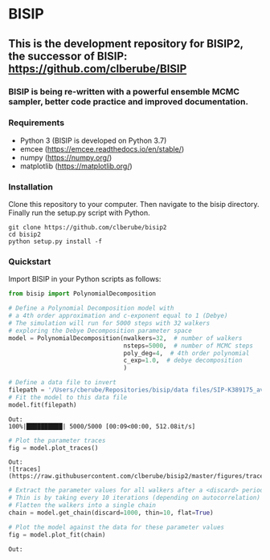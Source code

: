 # BISIP
## This is the development repository for BISIP2, the successor of BISIP: https://github.com/clberube/BISIP
### BISIP is being re-written with a powerful ensemble MCMC sampler, better code practice and improved documentation.


### Requirements
- Python 3 (BISIP is developed on Python 3.7)  
- emcee (https://emcee.readthedocs.io/en/stable/)
- numpy (https://numpy.org/)
- matplotlib (https://matplotlib.org/)


### Installation
Clone this repository to your computer. Then navigate to the bisip directory. Finally run the setup.py script with Python.

```
git clone https://github.com/clberube/bisip2
cd bisip2
python setup.py install -f
```

### Quickstart
Import BISIP in your Python scripts as follows:

```python
from bisip import PolynomialDecomposition

# Define a Polynomial Decomposition model with
# a 4th order approximation and c-exponent equal to 1 (Debye)
# The simulation will run for 5000 steps with 32 walkers
# exploring the Debye Decomposition parameter space
model = PolynomialDecomposition(nwalkers=32,  # number of walkers
                                nsteps=5000,  # number of MCMC steps
                                poly_deg=4,  # 4th order polynomial
                                c_exp=1.0,  # debye decomposition
                                )

# Define a data file to invert
filepath = '/Users/cberube/Repositories/bisip/data files/SIP-K389175_avg.dat'
# Fit the model to this data file
model.fit(filepath)
```
```
Out:
100%|██████████| 5000/5000 [00:09<00:00, 512.08it/s]
```

```python
# Plot the parameter traces
fig = model.plot_traces()
```
```
Out:
![traces](https://raw.githubusercontent.com/clberube/bisip2/master/figures/traces.png)
```

```python
# Extract the parameter values for all walkers after a <discard> period
# Thin is by taking every 10 iterations (depending on autocorrelation)
# Flatten the walkers into a single chain
chain = model.get_chain(discard=1000, thin=10, flat=True)

# Plot the model against the data for these parameter values
fig = model.plot_fit(chain)
```
```
Out:

```
